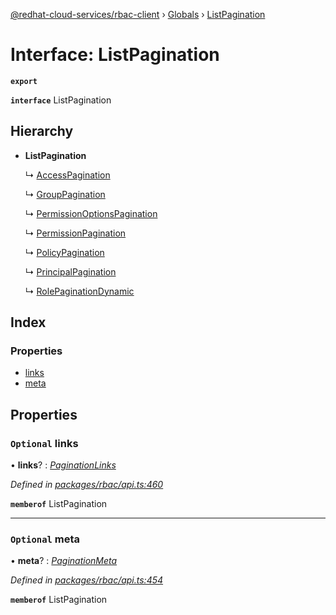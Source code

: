 [@redhat-cloud-services/rbac-client](../README.md) › [Globals](../globals.md) › [ListPagination](listpagination.md)

# Interface: ListPagination

**`export`** 

**`interface`** ListPagination

## Hierarchy

* **ListPagination**

  ↳ [AccessPagination](accesspagination.md)

  ↳ [GroupPagination](grouppagination.md)

  ↳ [PermissionOptionsPagination](permissionoptionspagination.md)

  ↳ [PermissionPagination](permissionpagination.md)

  ↳ [PolicyPagination](policypagination.md)

  ↳ [PrincipalPagination](principalpagination.md)

  ↳ [RolePaginationDynamic](rolepaginationdynamic.md)

## Index

### Properties

* [links](listpagination.md#optional-links)
* [meta](listpagination.md#optional-meta)

## Properties

### `Optional` links

• **links**? : *[PaginationLinks](paginationlinks.md)*

*Defined in [packages/rbac/api.ts:460](https://github.com/RedHatInsights/javascript-clients/blob/master/packages/rbac/api.ts#L460)*

**`memberof`** ListPagination

___

### `Optional` meta

• **meta**? : *[PaginationMeta](paginationmeta.md)*

*Defined in [packages/rbac/api.ts:454](https://github.com/RedHatInsights/javascript-clients/blob/master/packages/rbac/api.ts#L454)*

**`memberof`** ListPagination
